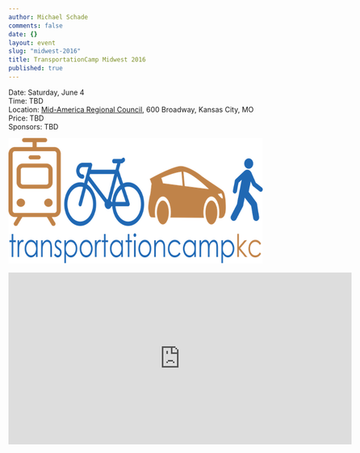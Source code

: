 ```yaml
---
author: Michael Schade
comments: false
date: {}
layout: event
slug: "midwest-2016"
title: TransportationCamp Midwest 2016
published: true
---
```

Date: Saturday, June 4<br>
Time: TBD<br>
Location: [Mid-America Regional Council](http://www.marc.org/), 600 Broadway, Kansas City, MO<br>
Price: TBD<br>
Sponsors: TBD
<p>
<img width=680 height=249 src="tcmw.png">
<p>
<iframe src="https://www.google.com/maps/embed?pb=!1m18!1m12!1m3!1d3096.0215698409015!2d-94.59065668464346!3d39.10597907953888!2m3!1f0!2f0!3f0!3m2!1i1024!2i768!4f13.1!3m3!1m2!1s0x87c0f0f5fe2e28b3%3A0x26ea28b5f3253b67!2s600+Broadway+Blvd%2C+Kansas+City%2C+MO+64105!5e0!3m2!1sen!2sus!4v1449290972668" width="680" height="340" frameborder="0" style="border:0" allowfullscreen></iframe>
<p></p>
